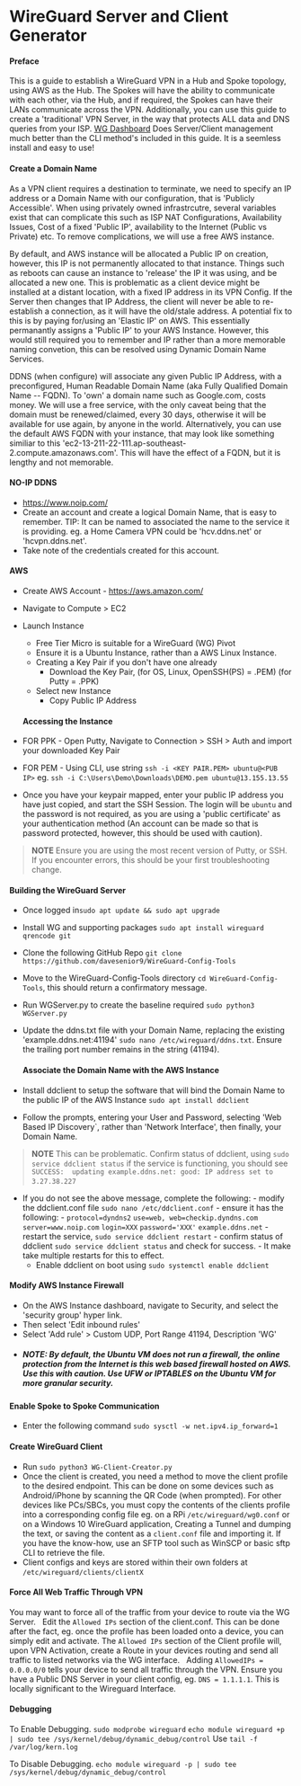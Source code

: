 
# WireGuard Server and Client Generator
#### Preface
This is a guide to establish a WireGuard VPN in a Hub and Spoke topology, using AWS as the Hub. The Spokes will have the ability to communicate with each other, via the Hub, and if required, the Spokes can have their LANs communicate across the VPN. Additionally, you can use this guide to create a 'traditional' VPN Server, in the way that protects ALL data and DNS queries from your ISP.
[WG Dashboard](https://github.com/donaldzou/WGDashboard) Does Server/Client management much better than the CLI method's included in this guide. It is a seemless install and easy to use!
#### Create a Domain Name
As a VPN client requires a destination to terminate, we need to specify an IP address or a Domain Name with our configuration, that is 'Publicly Accessible'. When using privately owned infrastrcutre, several variables exist that can complicate this such as ISP NAT Configurations, Availability Issues, Cost of a fixed 'Public IP', availability to the Internet (Public vs Private) etc. To remove complications, we will use a free AWS instance.

By default, and AWS instance will be allocated a Public IP on creation, however, this IP is not permanently allocated to that instance. Things such as reboots can cause an instance to 'release' the IP it was using, and be allocated a new one. This is problematic as a client device might be installed at a distant location, with a fixed IP address in its VPN Config. If the Server then changes that IP Address, the client will never be able to re-establish a connection, as it will have the old/stale address. A potential fix to this is by paying for/using an 'Elastic IP' on AWS. This essentially permanantly assigns a 'Public IP' to your AWS Instance. However, this would still required you to remember and IP rather than a more memorable naming convetion, this can be resolved using Dynamic Domain Name Services.

DDNS (when configure) will associate any given Public IP Address, with a preconfigured, Human Readable Domain Name (aka Fully Qualified Domain Name -- FQDN). To 'own' a domain name such as Google.com, costs money. We will use a free service, with the only caveat being that the domain must be renewed/claimed, every 30 days, otherwise it will be available for use again, by anyone in the world. Alternatively, you can use the default AWS FQDN with your instance, that may look like something similiar to this 'ec2-13-211-22-111.ap-southeast-2.compute.amazonaws.com'. This will have the effect of a FQDN, but it is lengthy and not memorable.

#### NO-IP DDNS

- https://www.noip.com/
- Create an account and create a logical Domain Name, that is easy to remember. TIP: It can be named to associated the name to the service it is providing. eg. a Home Camera VPN could be 'hcv.ddns.net' or 'hcvpn.ddns.net'.
- Take note of the credentials created for this account.

#### AWS

- Create AWS Account - https://aws.amazon.com/
- Navigate to Compute > EC2
- Launch Instance
	- Free Tier Micro is suitable for a WireGuard (WG) Pivot
	- Ensure it is a Ubuntu Instance, rather than a AWS Linux Instance.
	- Creating a Key Pair if you don't have one already
		- Download the Key Pair, (for OS, Linux, OpenSSH(PS) = .PEM) (for Putty = .PPK)
	- Select new Instance
		- Copy Public IP Address
		
	#### Accessing the Instance
	
- FOR PPK - Open Putty, Navigate to Connection > SSH > Auth and import your downloaded Key Pair
- FOR PEM - Using CLI, use string `ssh -i <KEY PAIR.PEM> ubuntu@<PUB IP>` eg. `ssh -i C:\Users\Demo\Downloads\DEMO.pem ubuntu@13.155.13.55`
- Once you have your keypair mapped, enter your public IP address you have just copied, and start the SSH Session. The login will be `ubuntu` and the password is not required, as you are using a 'public certificate' as your authentication method (An account can be made so that is password protected, however, this should be used with caution).

>**NOTE** 
>Ensure you are using the most recent version of Putty, or SSH. If you encounter errors, this should be your first troubleshooting change.
	
#### Building the WireGuard Server
	
-  Once logged in`sudo apt update && sudo apt upgrade`
- Install WG and supporting packages `sudo apt install wireguard qrencode git`
- Clone the following GitHub Repo `git clone https://github.com/davesenior9/WireGuard-Config-Tools`
- Move to the WireGuard-Config-Tools directory `cd WireGuard-Config-Tools`, this should return a confirmatory message.
- Run WGServer.py to create the baseline required `sudo python3 WGServer.py`
- Update the ddns.txt file with your Domain Name, replacing the existing 'example.ddns.net:41194' `sudo nano /etc/wireguard/ddns.txt`. Ensure the trailing port number remains in the string (41194).
	
	#### Associate the Domain Name with the AWS Instance
	
- Install ddclient to setup the software that will bind the Domain Name to the public IP of the AWS Instance `sudo apt install ddclient`
- Follow the prompts, entering your User and Password, selecting 'Web Based IP Discovery`, rather than 'Network Interface', then finally, your Domain Name.
>**NOTE**
>This can be problematic. Confirm status of ddclient, using `sudo service ddclient status` if the service is functioning, you should see `SUCCESS:  updating example.ddns.net: good: IP address set to 3.27.38.227`
&nbsp;
- If you do not see the above message, complete the following:
			- modify the ddclient.conf file `sudo nano /etc/ddclient.conf`
			- ensure it has the following:
			- `protocol=dyndns2`
			  `use=web, web=checkip.dyndns.com`
		       `server=www.noip.com`
               `login=XXX`
               `password='XXX'`
               `example.ddns.net`
			- restart the service, `sudo service ddclient restart`
			- confirm status of ddclient `sudo service ddclient status` and check for success.
			- It make take multiple restarts for this to effect.
	- Enable ddclient on boot using `sudo systemctl enable ddclient`
	
#### Modify AWS Instance Firewall
- On the AWS Instance dashboard, navigate to Security, and select the 'security group' hyper link.
- Then select 'Edit inbound rules'
- Select 'Add rule' > Custom UDP, Port Range 41194, Description 'WG'
-  ##### NOTE: By default, the Ubuntu VM does not run a firewall, the online protection from the Internet is this web based firewall hosted on AWS. Use this with caution. Use UFW or IPTABLES on the Ubuntu VM for more granular security.

#### Enable Spoke to Spoke Communication
- Enter the following command `sudo sysctl -w net.ipv4.ip_forward=1`
#### Create WireGuard Client
- Run `sudo python3 WG-Client-Creator.py`
- Once the client is created, you need a method to move the client profile to the desired endpoint. This can be done on some devices such as Android/iPhone by scanning the QR Code (when prompted). For other devices like PCs/SBCs, you must copy the contents of the clients profile into a corresponding config file eg. on a RPi `/etc/wireguard/wg0.conf` or on a Windows 10 WireGuard application, Creating a Tunnel and dumping the text, or saving the content as a `client.conf` file and importing it. If you have the know-how, use an SFTP tool such as WinSCP or basic sftp CLI to retrieve the file.
- Client configs and keys are stored within their own folders at `/etc/wireguard/clients/clientX`

#### Force All Web Traffic Through VPN

You may want to force all of the traffic from your device to route via the WG Server.
&nbsp; 
Edit the `Allowed IPs` section of the client.conf. This can be done after the fact, eg. once the profile has been loaded onto a device, you can simply edit and activate. The `Allowed IPs` section of the Client profile will, upon VPN Activation, create a Route in your devices routing and send all traffic to listed networks via the WG interface.
&nbsp;
    Adding `AllowedIPs = 0.0.0.0/0` tells your device to send all traffic through the VPN. Ensure you have a Public DNS Server in your client config, eg. `DNS = 1.1.1.1`. This is locally significant to the Wireguard Interface.
&nbsp;    

#### Debugging

To Enable Debugging.
`sudo modprobe wireguard`
`echo module wireguard +p | sudo tee /sys/kernel/debug/dynamic_debug/control`
Use `tail -f /var/log/kern.log`

To Disable Debugging.
`echo module wireguard -p | sudo tee /sys/kernel/debug/dynamic_debug/control`

